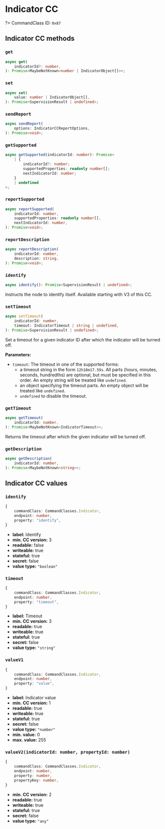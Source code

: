 # Indicator CC

?> CommandClass ID: `0x87`

## Indicator CC methods

### `get`

```ts
async get(
	indicatorId?: number,
): Promise<MaybeNotKnown<number | IndicatorObject[]>>;
```

### `set`

```ts
async set(
	value: number | IndicatorObject[],
): Promise<SupervisionResult | undefined>;
```

### `sendReport`

```ts
async sendReport(
	options: IndicatorCCReportOptions,
): Promise<void>;
```

### `getSupported`

```ts
async getSupported(indicatorId: number): Promise<
	| {
		indicatorId?: number;
		supportedProperties: readonly number[];
		nextIndicatorId: number;
	}
	| undefined
>;
```

### `reportSupported`

```ts
async reportSupported(
	indicatorId: number,
	supportedProperties: readonly number[],
	nextIndicatorId: number,
): Promise<void>;
```

### `reportDescription`

```ts
async reportDescription(
	indicatorId: number,
	description: string,
): Promise<void>;
```

### `identify`

```ts
async identify(): Promise<SupervisionResult | undefined>;
```

Instructs the node to identify itself. Available starting with V3 of this CC.

### `setTimeout`

```ts
async setTimeout(
	indicatorId: number,
	timeout: IndicatorTimeout | string | undefined,
): Promise<SupervisionResult | undefined>;
```

Set a timeout for a given indicator ID after which the indicator will be turned off.

**Parameters:**

- `timeout`: The timeout in one of the supported forms:
  - a timeout string in the form `12h18m17.59s`. All parts (hours, minutes, seconds, hundredths) are optional, but must be specified in this order. An empty string will be treated like `undefined`.
  - an object specifying the timeout parts. An empty object will be treated like `undefined`.
  - `undefined` to disable the timeout.

### `getTimeout`

```ts
async getTimeout(
	indicatorId: number,
): Promise<MaybeNotKnown<IndicatorTimeout>>;
```

Returns the timeout after which the given indicator will be turned off.

### `getDescription`

```ts
async getDescription(
	indicatorId: number,
): Promise<MaybeNotKnown<string>>;
```

## Indicator CC values

### `identify`

```ts
{
	commandClass: CommandClasses.Indicator,
	endpoint: number,
	property: "identify",
}
```

- **label:** Identify
- **min. CC version:** 3
- **readable:** false
- **writeable:** true
- **stateful:** true
- **secret:** false
- **value type:** `"boolean"`

### `timeout`

```ts
{
	commandClass: CommandClasses.Indicator,
	endpoint: number,
	property: "timeout",
}
```

- **label:** Timeout
- **min. CC version:** 3
- **readable:** true
- **writeable:** true
- **stateful:** true
- **secret:** false
- **value type:** `"string"`

### `valueV1`

```ts
{
	commandClass: CommandClasses.Indicator,
	endpoint: number,
	property: "value",
}
```

- **label:** Indicator value
- **min. CC version:** 1
- **readable:** true
- **writeable:** true
- **stateful:** true
- **secret:** false
- **value type:** `"number"`
- **min. value:** 0
- **max. value:** 255

### `valueV2(indicatorId: number, propertyId: number)`

```ts
{
	commandClass: CommandClasses.Indicator,
	endpoint: number,
	property: number,
	propertyKey: number,
}
```

- **min. CC version:** 2
- **readable:** true
- **writeable:** true
- **stateful:** true
- **secret:** false
- **value type:** `"any"`
